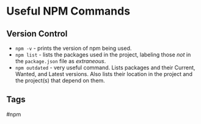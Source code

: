 # Useful NPM Commands

## Version Control  
* `npm -v` - prints the version of npm being used.  
* `npm list` - lists the packages used in the project, labeling those *not* in the `package.json` file as *extraneous*.  
* `npm outdated` - very useful command. Lists packages and their Current, Wanted, and Latest versions. Also lists their location in the project and the project(s) that depend on them.  

## Tags
#npm

